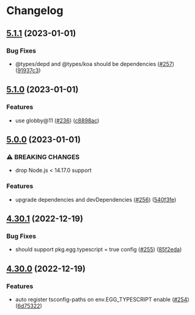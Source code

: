 # Changelog

## [5.1.1](https://github.com/eggjs/egg-core/compare/v5.1.0...v5.1.1) (2023-01-01)


### Bug Fixes

* @types/depd and @types/koa should be dependencies ([#257](https://github.com/eggjs/egg-core/issues/257)) ([91937c3](https://github.com/eggjs/egg-core/commit/91937c392f8381a83e954385f99188a7f3590f52))

## [5.1.0](https://github.com/eggjs/egg-core/compare/v5.0.0...v5.1.0) (2023-01-01)


### Features

* use globby@11 ([#236](https://github.com/eggjs/egg-core/issues/236)) ([c8898ac](https://github.com/eggjs/egg-core/commit/c8898acf28b202a5f04f422d9adc9d48aa3b0e3f))

## [5.0.0](https://github.com/eggjs/egg-core/compare/v4.30.1...v5.0.0) (2023-01-01)


### ⚠ BREAKING CHANGES

* drop Node.js < 14.17.0 support

### Features

* upgrade dependencies and devDependencies ([#256](https://github.com/eggjs/egg-core/issues/256)) ([540f3fe](https://github.com/eggjs/egg-core/commit/540f3fe040abd856adf8ec85be15b91fbd99106a))

## [4.30.1](https://github.com/eggjs/egg-core/compare/v4.30.0...v4.30.1) (2022-12-19)


### Bug Fixes

* should support pkg.egg.typescript = true config ([#255](https://github.com/eggjs/egg-core/issues/255)) ([85f2eda](https://github.com/eggjs/egg-core/commit/85f2edab9875524e7be044a818ec27d1d71292b1))

## [4.30.0](https://github.com/eggjs/egg-core/compare/v4.29.0...v4.30.0) (2022-12-19)


### Features

* auto register tsconfig-paths on env.EGG_TYPESCRIPT enable ([#254](https://github.com/eggjs/egg-core/issues/254)) ([6d75322](https://github.com/eggjs/egg-core/commit/6d75322e4bf7abbdc6a1405ab045e552aa41df08))
